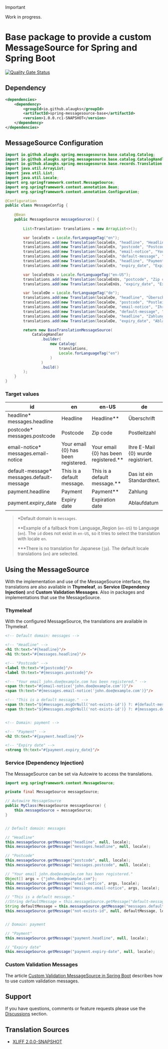 > [!IMPORTANT]
> Work in progress.

# Base package to provide a custom MessageSource for Spring and Spring Boot

[![Quality Gate Status](https://sonarcloud.io/api/project_badges/measure?project=alaugks_spring-messagesource-base&metric=alert_status&token=3d2b79af1f0f0ab6089e565495b4db6f621e9a13)](https://sonarcloud.io/summary/overall?id=alaugks_spring-messagesource-base)

## Dependency

```xml
<dependencies>
    <dependency>
        <groupId>io.github.alaugks</groupId>
        <artifactId>spring-messagesource-base</artifactId>
        <version>1.0.0.rc1-SNAPSHOT</version>
    </dependency>
</dependencies>
```

## MessageSource Configuration
```java
import io.github.alaugks.spring.messagesource.base.catalog.Catalog;
import io.github.alaugks.spring.messagesource.base.catalog.CatalogHandler;
import io.github.alaugks.spring.messagesource.base.records.Translation;
import java.util.ArrayList;
import java.util.List;
import java.util.Locale;
import org.springframework.context.MessageSource;
import org.springframework.context.annotation.Bean;
import org.springframework.context.annotation.Configuration;

@Configuration
public class MessageConfig {
    
    @Bean
    public MessageSource messageSource() {
        
        List<Translation> translations = new ArrayList<>();

        var localeEn = Locale.forLanguageTag("en");
        translations.add(new Translation(localeEn, "headline", "Headline"));
        translations.add(new Translation(localeEn, "postcode", "Postcode"));
        translations.add(new Translation(localeEn, "email-notice", "Your email {0} has been registered."));
        translations.add(new Translation(localeEn, "default-message", "This is a default message."));
        translations.add(new Translation(localeEn, "headline", "Payment", "payment"));
        translations.add(new Translation(localeEn, "expiry_date", "Expiry date", "payment"));

        var localeEnUs = Locale.forLanguageTag("en-US");
        translations.add(new Translation(localeEnUs, "postcode", "Zip code"));
        translations.add(new Translation(localeEnUs, "expiry_date", "Expiration date", "payment"));

        var localeDe = Locale.forLanguageTag("de");
        translations.add(new Translation(localeDe, "headline", "Überschrift"));
        translations.add(new Translation(localeDe, "postcode", "Postleitzahl"));
        translations.add(new Translation(localeDe, "email-notice", "Ihre E-Mail {0} wurde registriert."));
        translations.add(new Translation(localeDe, "default-message", "Das ist ein Standardtext."));
        translations.add(new Translation(localeDe, "headline", "Zahlung", "payment"));
        translations.add(new Translation(localeDe, "expiry_date", "Ablaufdatum", "payment"));

        return new BaseTranslationMessageSource(
            CatalogHandler
                .builder(
                    new Catalog(
                        translations,
                        Locale.forLanguageTag("en")
                    )
                )
                .build()
        );
    }
}
```


### Target values

<table>
  <thead>
  <tr>
    <th>id</th>
    <th>en</th>
    <th>en-US</th>
    <th>de</th>
    <th>jp***</th>
  </tr>
  </thead>
  <tbody>
  <tr>
    <td>headline*<br>messages.headline</td>
    <td>Headline</td>
    <td>Headline**</td>
    <td>Überschrift</td>
    <td>Headline</td>
  </tr>
  <tr>
    <td>postcode*<br>messages.postcode</td>
    <td>Postcode</td>
    <td>Zip code</td>
    <td>Postleitzahl</td>
    <td>Postcode</td>
  </tr>
  <tr>
    <td>email-notice*<br>messages.email-notice</td>
    <td>Your email {0} has been registered.</td>
    <td>Your email {0} has been registered.**</td>
    <td>Ihre E-Mail {0} wurde registriert.</td>
    <td>Your email {0} has been registered.</td>
  </tr>
  <tr>
    <td>default-message*<br>messages.default-message</td>
    <td>This is a default message.</td>
    <td>This is a default message.**</td>
    <td>Das ist ein Standardtext.</td>
    <td>This is a default message.</td>
  </tr>
  <tr>
    <td>payment.headline</td>
    <td>Payment</td>
    <td>Payment**</td>
    <td>Zahlung</td>
    <td>Payment</td>
  </tr>
  <tr>
    <td>payment.expiry_date</td>
    <td>Expiry date</td>
    <td>Expiration date</td>
    <td>Ablaufdatum</td>
    <td>Expiry date</td>
  </tr>
  </tbody>
</table>

> *Default domain is `messages`.
>
> **Example of a fallback from Language_Region (`en-US`) to Language (`en`). The `id` does not exist in `en-US`, so it tries to select the translation with locale `en`.
> 
> ***There is no translation for Japanese (`jp`). The default locale translations (`en`) are selected.

<a name="a5"></a>

## Using the MessageSource

With the implementation and use of the MessageSource interface, the translations are also available in **Thymeleaf**, as **Service (Dependency Injection)** and **Custom Validation Messages**. Also in packages and implementations that use the MessageSource.

### Thymeleaf

With the configured MessageSource, the translations are available in Thymeleaf.

```html
<!-- Default domain: messages -->

<!-- "Headline" -->
<h1 th:text="#{headline}"/>
<h1 th:text="#{messages.headline}"/>

<!-- "Postcode" -->
<label th:text="#{postcode}"/>
<label th:text="#{messages.postcode}"/>

<!-- "Your email john.doe@example.com has been registered." -->
<span th:text="#{email-notice('john.doe@example.com')}"/>
<span th:text="#{messages.email-notice('john.doe@example.com')}"/>

<!-- "This is a default message." -->
<span th:text="${#messages.msgOrNull('not-exists-id')} ?: #{default-message}"/>
<span th:text="${#messages.msgOrNull('not-exists-id')} ?: #{messages.default-message}"/>


<!-- Domain: payment -->

<!-- "Payment" -->
<h2 th:text="#{payment.headline}"/>

<!-- "Expiry date" -->
<strong th:text="#{payment.expiry_date}"/>
```

### Service (Dependency Injection)

The MessageSource can be set via Autowire to access the translations.

```java
import org.springframework.context.MessageSource;

private final MessageSource messageSource;

// Autowire MessageSource
public MyClass(MessageSource messageSource) {
    this.messageSource = messageSource;
}


// Default domain: messages

// "Headline"
this.messageSource.getMessage("headline", null, locale);
this.messageSource.getMessage("messages.headline", null, locale);

// "Postcode"
this.messageSource.getMessage("postcode", null, locale);
this.messageSource.getMessage("messages.postcode", null, locale);

// "Your email john.doe@example.com has been registered."
Object[] args = {"john.doe@example.com"};
this.messageSource.getMessage("email-notice", args, locale);
this.messageSource.getMessage("messages.email-notice", args, locale);

// "This is a default message."
//String defaultMessage = this.messageSource.getMessage("default-message", null, locale);
String defaultMessage = this.messageSource.getMessage("messages.default-message", null, locale);
this.messageSource.getMessage("not-exists-id", null, defaultMessage, locale);


// Domain: payment

// "Payment"
this.messageSource.getMessage("payment.headline", null, locale);

// "Expiry date"
this.messageSource.getMessage("payment.expiry-date", null, locale);
```

### Custom Validation Messages

The article [Custom Validation MessageSource in Spring Boot](https://www.baeldung.com/spring-custom-validation-message-source) describes how to use custom validation messages.


## Support

If you have questions, comments or feature requests please use the [Discussions](https://github.com/alaugks/spring-xliff-translation/discussions) section.

<a name="a8"></a>


## Translation Sources

* [XLIFF 2.0.0-SNAPSHOT](https://github.com/alaugks/spring-messagesource-xliff/tree/snapshot/2.0.0)
